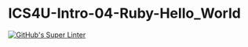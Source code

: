 # ICS4U-Intro-04-Ruby-Hello_World
[![GitHub's Super Linter](https://github.com/cameron-teed/ICS4U-Intro-04-Java-Hello_World/workflows/GitHub's%20Super%20Linter/badge.svg)](https://github.com/cameron-teed/ICS4U-Intro-04-Java-Hello_World/actions)
